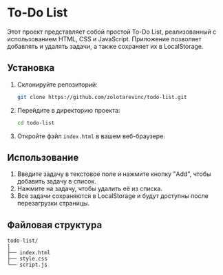 # To-Do List

Этот проект представляет собой простой To-Do List, реализованный с использованием HTML, CSS и JavaScript. Приложение позволяет добавлять и удалять задачи, а также сохраняет их в LocalStorage.

## Установка

1. Склонируйте репозиторий:
    ```bash
    git clone https://github.com/zolotarevinc/todo-list.git
    ```

2. Перейдите в директорию проекта:
    ```bash
    cd todo-list
    ```

3. Откройте файл `index.html` в вашем веб-браузере.

## Использование

1. Введите задачу в текстовое поле и нажмите кнопку "Add", чтобы добавить задачу в список.
2. Нажмите на задачу, чтобы удалить её из списка.
3. Все задачи сохраняются в LocalStorage и будут доступны после перезагрузки страницы.

## Файловая структура

```plaintext
todo-list/
│
├── index.html
├── style.css
└── script.js